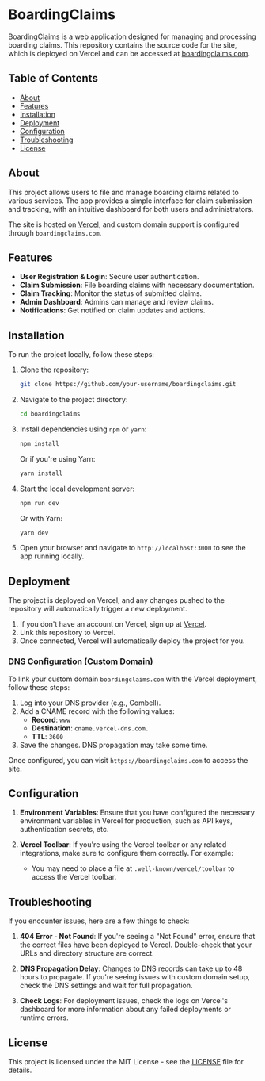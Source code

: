 # BoardingClaims

BoardingClaims is a web application designed for managing and processing boarding claims. This repository contains the source code for the site, which is deployed on Vercel and can be accessed at [boardingclaims.com](https://boardingclaims.com).

## Table of Contents
- [About](#about)
- [Features](#features)
- [Installation](#installation)
- [Deployment](#deployment)
- [Configuration](#configuration)
- [Troubleshooting](#troubleshooting)
- [License](#license)

## About

This project allows users to file and manage boarding claims related to various services. The app provides a simple interface for claim submission and tracking, with an intuitive dashboard for both users and administrators.

The site is hosted on [Vercel](https://vercel.com), and custom domain support is configured through `boardingclaims.com`.

## Features

- **User Registration & Login**: Secure user authentication.
- **Claim Submission**: File boarding claims with necessary documentation.
- **Claim Tracking**: Monitor the status of submitted claims.
- **Admin Dashboard**: Admins can manage and review claims.
- **Notifications**: Get notified on claim updates and actions.

## Installation

To run the project locally, follow these steps:

1. Clone the repository:
    ```bash
    git clone https://github.com/your-username/boardingclaims.git
    ```

2. Navigate to the project directory:
    ```bash
    cd boardingclaims
    ```

3. Install dependencies using `npm` or `yarn`:
    ```bash
    npm install
    ```
    Or if you're using Yarn:
    ```bash
    yarn install
    ```

4. Start the local development server:
    ```bash
    npm run dev
    ```
    Or with Yarn:
    ```bash
    yarn dev
    ```

5. Open your browser and navigate to `http://localhost:3000` to see the app running locally.

## Deployment

The project is deployed on Vercel, and any changes pushed to the repository will automatically trigger a new deployment.

1. If you don't have an account on Vercel, sign up at [Vercel](https://vercel.com/signup).
2. Link this repository to Vercel.
3. Once connected, Vercel will automatically deploy the project for you.

### DNS Configuration (Custom Domain)
To link your custom domain `boardingclaims.com` with the Vercel deployment, follow these steps:

1. Log into your DNS provider (e.g., Combell).
2. Add a CNAME record with the following values:
    - **Record**: `www`
    - **Destination**: `cname.vercel-dns.com.`
    - **TTL**: `3600`
3. Save the changes. DNS propagation may take some time.

Once configured, you can visit `https://boardingclaims.com` to access the site.

## Configuration

1. **Environment Variables**: Ensure that you have configured the necessary environment variables in Vercel for production, such as API keys, authentication secrets, etc.
   
2. **Vercel Toolbar**: If you're using the Vercel toolbar or any related integrations, make sure to configure them correctly. For example:
    - You may need to place a file at `.well-known/vercel/toolbar` to access the Vercel toolbar.

## Troubleshooting

If you encounter issues, here are a few things to check:

1. **404 Error - Not Found**: If you're seeing a "Not Found" error, ensure that the correct files have been deployed to Vercel. Double-check that your URLs and directory structure are correct.
   
2. **DNS Propagation Delay**: Changes to DNS records can take up to 48 hours to propagate. If you're seeing issues with custom domain setup, check the DNS settings and wait for full propagation.

3. **Check Logs**: For deployment issues, check the logs on Vercel's dashboard for more information about any failed deployments or runtime errors.

## License

This project is licensed under the MIT License - see the [LICENSE](LICENSE) file for details.
